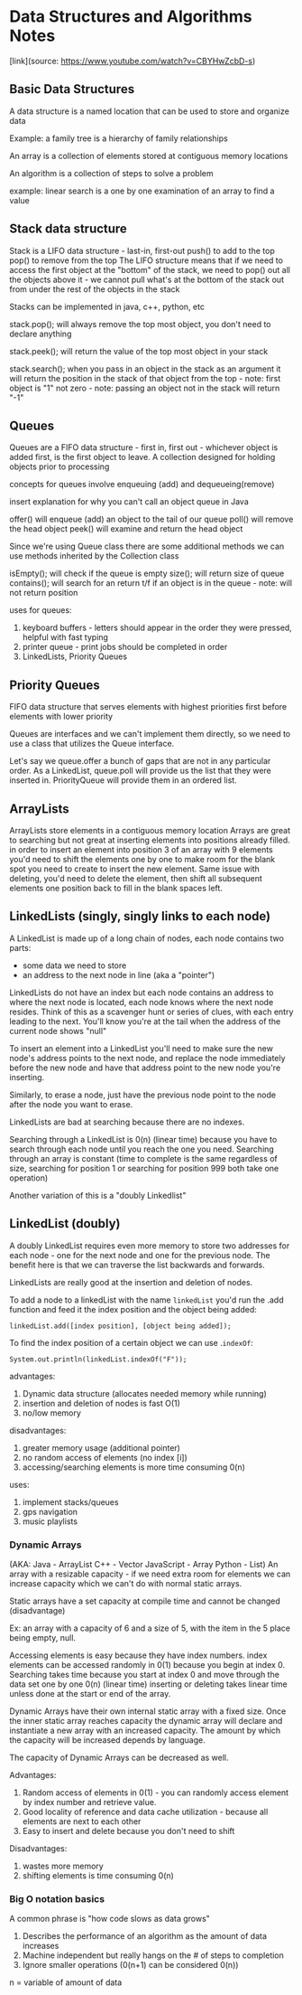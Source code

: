 # Data Structures and Algorithms Notes

[link](source: https://www.youtube.com/watch?v=CBYHwZcbD-s)

## Basic Data Structures

A data structure is a named location that can be used to store and organize data

Example: a family tree is a hierarchy of family relationships

An array is a collection of elements stored at contiguous memory locations

An algorithm is a collection of steps to solve a problem

example: linear search is a one by one examination of an array to find a value

## Stack data structure

Stack is a LIFO data structure - last-in, first-out
push() to add to the top
pop() to remove from the top
The LIFO structure means that if we need to access the first object at the "bottom" of the stack, we need to pop() out all the objects above it - we cannot pull what's at the bottom of the stack out from under the rest of the objects in the stack

Stacks can be implemented in java, c++, python, etc

stack.pop(); will always remove the top most object, you don't need to declare anything

stack.peek(); will return the value of the top most object in your stack

stack.search(); when you pass in an object in the stack as an argument it will return the position in the stack of that object from the top - note: first object is "1" not zero - note: passing an object not in the stack will return "-1"

## Queues

Queues are a FIFO data structure - first in, first out - whichever object is added first, is the first object to leave. A collection designed for holding objects prior to processing

concepts for queues involve enqueuing (add) and dequeueing(remove)

insert explanation for why you can't call an object queue in Java

offer() will enqueue (add) an object to the tail of our queue
poll() will remove the head object
peek() will examine and return the head object

Since we're using Queue class there are some additional methods we can use methods inherited by the Collection class

isEmpty(); will check if the queue is empty
size(); will return size of queue
contains(); will search for an return t/f if an object is in the queue - note: will not return position

uses for queues:

1. keyboard buffers - letters should appear in the order they were pressed, helpful with fast typing
2. printer queue - print jobs should be completed in order
3. LinkedLists, Priority Queues

## Priority Queues

FIFO data structure that serves elements with highest priorities first before elements with lower priority

Queues are interfaces and we can't implement them directly, so we need to use a class that utilizes the Queue interface.

Let's say we queue.offer a bunch of gaps that are not in any particular order. As a LinkedList, queue.poll will provide us the list that they were inserted in. PriorityQueue will provide them in an ordered list.

## ArrayLists

ArrayLists store elements in a contiguous memory location
Arrays are great to searching but not great at inserting elements into positions already filled. in order to insert an element into position 3 of an array with 9 elements you'd need to shift the elements one by one to make room for the blank spot you need to create to insert the new element. Same issue with deleting, you'd need to delete the element, then shift all subsequent elements one position back to fill in the blank spaces left.

## LinkedLists (singly, singly links to each node)

A LinkedList is made up of a long chain of nodes, each node contains two parts:

- some data we need to store
- an address to the next node in line (aka a "pointer")

LinkedLists do not have an index but each node contains an address to where the next node is located, each node knows where the next node resides. Think of this as a scavenger hunt or series of clues, with each entry leading to the next. You'll know you're at the tail when the address of the current node shows "null"

To insert an element into a LinkedList you'll need to make sure the new node's address points to the next node, and replace the node immediately before the new node and have that address point to the new node  you're inserting.

Similarly, to erase a node, just have the previous node point to the node after the node you want to erase.

LinkedLists are bad at searching because there are no indexes.

Searching through a LinkedList is 0(n) (linear time) because you have to search through each node until you reach the one you need. Searching through an array is constant (time to complete is the same regardless of size, searching for position 1 or searching for position 999 both take one operation)

Another variation of this is a "doubly Linkedlist"

## LinkedList (doubly)

A doubly LinkedList requires even more memory to store two addresses for each node - one for the next node and one for the previous node. The benefit here is that we can traverse the list backwards and forwards.

LinkedLists are really good at the insertion and deletion of nodes.

To add a node to a linkedList with the name `linkedList` you'd run the .add function and feed it the index position and the object being added:

`linkedList.add([index position], [object being added]);`

To find the index position of a certain object we can use .`indexOf`:

`System.out.println(linkedList.indexOf("F"));`

advantages:

1. Dynamic data structure (allocates needed memory while running)
2. insertion and deletion of nodes is fast O(1)
3. no/low memory

disadvantages:

1. greater memory usage (additional pointer)
2. no random access of elements (no index [i])
3. accessing/searching elements is more time consuming 0(n)

uses:

1. implement stacks/queues
2. gps navigation
3. music playlists

### Dynamic Arrays

(AKA:
Java - ArrayList
C++ - Vector
JavaScript - Array
Python - List)
An array with a resizable capacity - if we need extra room for elements we can increase capacity which we can't do with normal static arrays.

Static arrays have a set capacity at compile time and cannot be changed (disadvantage)

Ex: an array with a capacity of 6 and a size of 5, with the item in the 5 place being empty, null.

Accessing elements is easy because they have index numbers. index elements can be accessed randomly in 0(1) because you begin at index 0. Searching takes time because you start at index 0 and move through the data set one by one 0(n) (linear time) inserting or deleting takes linear time unless done at the start or end of the array.

Dynamic Arrays have their own internal static array with a fixed size. Once the inner static array reaches capacity the dynamic array will declare and instantiate a new array with an increased capacity. The amount by which the capacity will be increased depends by language.

The capacity of Dynamic Arrays can be decreased as well.

Advantages:

1. Random access of elements in 0(1) - you can randomly access element by index number and retrieve value.
2. Good locality of reference and data cache utilization - because all elements are next to each other
3. Easy to insert and delete because you don't need to shift

Disadvantages:

1. wastes more memory
2. shifting elements is time consuming 0(n)

### Big O notation basics

A common phrase is "how code slows as data grows"

1. Describes the performance of an algorithm as the amount of data increases
2. Machine independent but really hangs on the # of steps to completion
3. Ignore smaller operations (0(n+1) can be considered 0(n))

n = variable of amount of data
